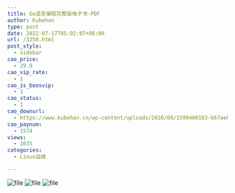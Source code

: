 ```yaml
---
title: Go语言编程完整版电子书-PDF
author: Kubehan
type: post
date: 2022-07-17T05:02:07+08:00
url: /3250.html
post_style:
  - sidebar
cao_price:
  - 29.9
cao_vip_rate:
  - 1
cao_is_boosvip:
  - 1
cao_status:
  - 1
cao_downurl:
  - https://www.kubehan.cn/wp-content/uploads/2020/09/1599400183-b67aebb741ed9bf.pdf
cao_paynum:
  - 1574
views:
  - 1035
categories:
  - Linux运维

---
```

<img decoding="async" src="https://www.kubehan.cn/wp-content/uploads/2021/03/1615432774-b8ce4df504009fa.png" alt="file" />  
<img decoding="async" src="https://www.kubehan.cn/wp-content/uploads/2021/03/1615432835-06a778d48ecf95f.png" alt="file" />  
<img decoding="async" src="https://www.kubehan.cn/wp-content/uploads/2021/03/1615432844-f4f027aa511bd49.png" alt="file" />
